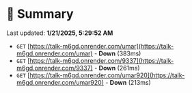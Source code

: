 # 📖 Summary
Last updated: **1/21/2025, 5:29:52 AM**

- `GET` [https://talk-m6gd.onrender.com/umar](https://talk-m6gd.onrender.com/umar) - **Down** (383ms)
- `GET` [https://talk-m6gd.onrender.com/9337](https://talk-m6gd.onrender.com/9337) - **Down** (261ms)
- `GET` [https://talk-m6gd.onrender.com/umar920](https://talk-m6gd.onrender.com/umar920) - **Down** (213ms)
